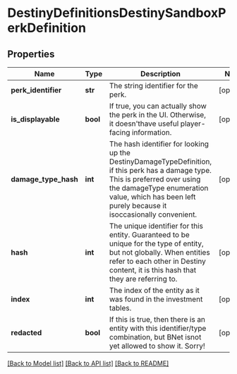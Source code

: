 # DestinyDefinitionsDestinySandboxPerkDefinition

## Properties
Name | Type | Description | Notes
------------ | ------------- | ------------- | -------------
**perk_identifier** | **str** | The string identifier for the perk. | [optional] 
**is_displayable** | **bool** | If true, you can actually show the perk in the UI.  Otherwise, it doesn&#39;thave useful player-facing information. | [optional] 
**damage_type_hash** | **int** | The hash identifier for looking up the DestinyDamageTypeDefinition, if this perk has a damage type.  This is preferred over using the damageType enumeration value, which has been left purely because it isoccasionally convenient. | [optional] 
**hash** | **int** | The unique identifier for this entity.  Guaranteed to be unique for the type of entity, but not globally.  When entities refer to each other in Destiny content, it is this hash that they are referring to. | [optional] 
**index** | **int** | The index of the entity as it was found in the investment tables. | [optional] 
**redacted** | **bool** | If this is true, then there is an entity with this identifier/type combination, but BNet isnot yet allowed to show it.  Sorry! | [optional] 

[[Back to Model list]](../README.md#documentation-for-models) [[Back to API list]](../README.md#documentation-for-api-endpoints) [[Back to README]](../README.md)


